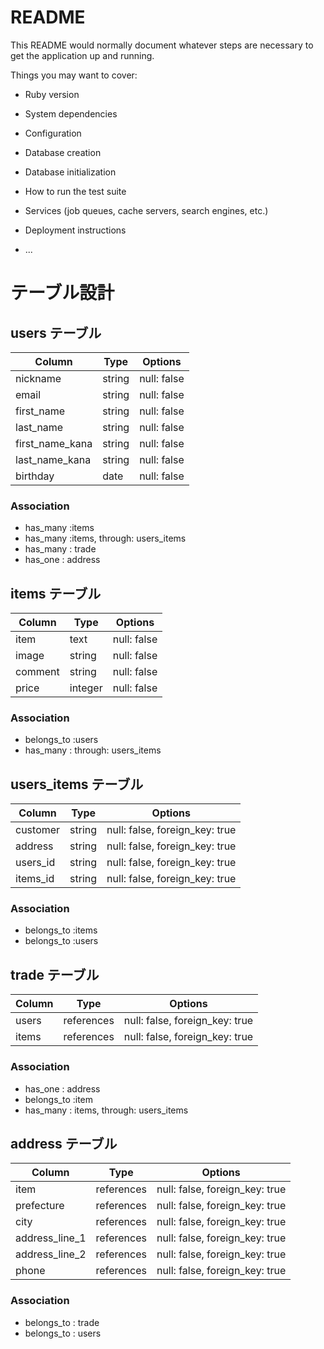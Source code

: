 # README

This README would normally document whatever steps are necessary to get the
application up and running.

Things you may want to cover:

* Ruby version

* System dependencies

* Configuration

* Database creation

* Database initialization

* How to run the test suite

* Services (job queues, cache servers, search engines, etc.)

* Deployment instructions

* ...

# テーブル設計

## users テーブル

| Column   | Type   | Options     |
| -------- | ------ | ----------- |
| nickname | string | null: false |
| email    | string | null: false |
|first_name| string | null: false |
|last_name | string | null: false |
|first_name_kana|string|null: false|
|last_name_kana|string| null: false|
| birthday |  date  | null: false |

### Association

- has_many :items
- has_many :items, through: users_items
- has_many : trade
- has_one : address

## items テーブル

| Column | Type   | Options     |
| ------ | ------ | ----------- |
| item   |  text  | null: false |
| image  | string | null: false |
| comment| string | null: false |
| price  | integer | null: false |

### Association

- belongs_to :users
- has_many : through: users_items

## users_items テーブル

| Column | Type       | Options                        |
| ------ | ---------- | ------------------------------ |
| customer | string | null: false, foreign_key: true |
| address | string | null: false, foreign_key: true |
| users_id| string | null: false, foreign_key: true |
| items_id| string | null: false, foreign_key: true |

### Association

- belongs_to :items
- belongs_to :users

## trade テーブル

| Column | Type       | Options                        |
| ------ | ---------- | ------------------------------ |
| users  | references | null: false, foreign_key: true |
| items   | references | null: false, foreign_key: true |

### Association
- has_one : address
- belongs_to :item
- has_many : items, through: users_items


## address テーブル

| Column | Type       | Options                        |
| ------ | ---------- | ------------------------------ |
|  item  | references | null: false, foreign_key: true |
|prefecture| references | null: false, foreign_key: true |
|  city  | references | null: false, foreign_key: true |
|address_line_1| references | null: false, foreign_key: true |
|address_line_2| references | null: false, foreign_key: true |
| phone  | references | null: false, foreign_key: true |

### Association
- belongs_to : trade
- belongs_to : users